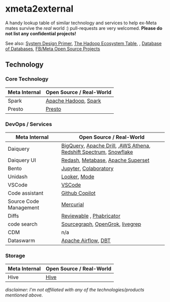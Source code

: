 # xmeta2external
A handy lookup table of similar technology and services to help ex-Meta mates survive the *real* world :)
pull-requests are very welcomed. __Please do not list any confidential projects!__


See also: [System Design Primer](https://github.com/donnemartin/system-design-primer), [The Hadoop Ecosystem Table](https://hadoopecosystemtable.github.io/), , [Database of Databases](https://dbdb.io/), [FB/Meta Open Source Projects](https://opensource.fb.com/projects#filter)

## Technology

### Core Technology

| Meta Internal                    | Open Source / Real-World                 |
| ---------------  | ---------------------------------------- |
| Spark            | [Apache Hadoop](https://github.com/apache/hadoop), [Spark](https://github.com/apache/spark) |
| Presto                           | [Presto](https://prestodb.io) |


### DevOps / Services
| Meta Internal                          | Open Source / Real-World                               |
| ---------------------------------------- | ---------------------------------------- | 
| Daiquery                                   | [BigQuery](https://cloud.google.com/bigquery/), [Apache Drill](https://github.com/apache/drill), ,[AWS Athena](https://aws.amazon.com/athena/), [Redshift Spectrum](https://aws.amazon.com/redshift/spectrum/), [Snowflake](https://www.snowflake.com) |
| Daiquery UI                                | [Redash](https://github.com/getredash/redash), [Metabase](https://github.com/metabase/metabase), [Apache Superset](https://github.com/apache/incubator-superset) |  
| Bento | [Jupyter](https://jupyter.org), [Colaboratory](https://colab.research.google.com/) |
| Unidash | [Looker](https://www.looker.com/), [Mode](https://mode.com) |
| VSCode                     |  [VSCode](https://code.visualstudio.com/)                                        |
| Code assistant   | [Github Copilot](https://github.com/features/copilot)|
| Source Code Management | [Mercurial](https://www.mercurial-scm.org/)|
| Diffs | [Reviewable](https://reviewable.io) , [Phabricator](https://www.phacility.com/phabricator/)  |
| code search | [Sourcegraph](https://sourcegraph.com), [OpenGrok](https://github.com/OpenGrok/OpenGrok/), [livegrep](https://github.com/livegrep/livegrep) |
| CDM | n/a |
| Dataswarm | [Apache Airflow](https://airflow.apache.org/), [DBT](https://www.getdbt.com/) |


### Storage
| Meta Internal                 | Open Source / Real-World                               |
| ------------------------------- | ---------------------------------------- |
| Hive                     | [Hive](hive.com)                                         |


*disclaimer: I'm not affiliated with any of the technologies/products mentioned above.*
